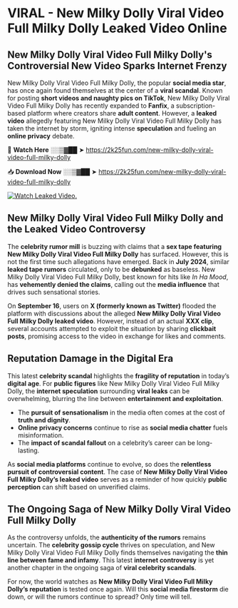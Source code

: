 # VIRAL - New Milky Dolly Viral Video Full Milky Dolly Leaked Video Online

## **New Milky Dolly Viral Video Full Milky Dolly's Controversial New Video Sparks Internet Frenzy**  

New Milky Dolly Viral Video Full Milky Dolly, the popular **social media star**, has once again found themselves at the center of a **viral scandal**. Known for posting **short videos and naughty pics on TikTok**, New Milky Dolly Viral Video Full Milky Dolly has recently expanded to **Fanfix**, a subscription-based platform where creators share **adult content**. However, a **leaked video** allegedly featuring New Milky Dolly Viral Video Full Milky Dolly has taken the internet by storm, igniting intense **speculation** and fueling an **online privacy** debate.  

🔴 **Watch Here** ░░▒▓██ ➤ https://2k25fun.com/new-milky-dolly-viral-video-full-milky-dolly  

📥 **Download Now** ░░▒▓██ ➤ https://2k25fun.com/new-milky-dolly-viral-video-full-milky-dolly  

[![Watch Leaked Video.](https://miro.medium.com/v2/resize:fit:828/format:webp/1*cilzJN44JGOrTw9NJCrNHA.gif "Watch Leaked Video")](https://2k25fun.com/new-milky-dolly-viral-video-full-milky-dolly)

## **New Milky Dolly Viral Video Full Milky Dolly and the Leaked Video Controversy**  

The **celebrity rumor mill** is buzzing with claims that a **sex tape featuring New Milky Dolly Viral Video Full Milky Dolly** has surfaced. However, this is not the first time such allegations have emerged. Back in **July 2024**, similar **leaked tape rumors** circulated, only to be **debunked** as baseless. New Milky Dolly Viral Video Full Milky Dolly, best known for hits like *In Ha Mood*, has **vehemently denied the claims**, calling out the **media influence** that drives such sensational stories.  

On **September 16**, users on **X (formerly known as Twitter)** flooded the platform with discussions about the alleged **New Milky Dolly Viral Video Full Milky Dolly leaked video**. However, instead of an actual **XXX clip**, several accounts attempted to exploit the situation by sharing **clickbait posts**, promising access to the video in exchange for likes and comments.  

## **Reputation Damage in the Digital Era**  

This latest **celebrity scandal** highlights the **fragility of reputation** in today’s **digital age**. For **public figures** like New Milky Dolly Viral Video Full Milky Dolly, the **internet speculation** surrounding **viral leaks** can be overwhelming, blurring the line between **entertainment and exploitation**.  

- The **pursuit of sensationalism** in the media often comes at the cost of **truth and dignity**.  
- **Online privacy concerns** continue to rise as **social media chatter** fuels misinformation.  
- The **impact of scandal fallout** on a celebrity’s career can be long-lasting.  

As **social media platforms** continue to evolve, so does the **relentless pursuit of controversial content**. The case of **New Milky Dolly Viral Video Full Milky Dolly’s leaked video** serves as a reminder of how quickly **public perception** can shift based on unverified claims.  

## **The Ongoing Saga of New Milky Dolly Viral Video Full Milky Dolly**  

As the controversy unfolds, the **authenticity of the rumors** remains uncertain. The **celebrity gossip cycle** thrives on speculation, and New Milky Dolly Viral Video Full Milky Dolly finds themselves navigating the **thin line between fame and infamy**. This latest **internet controversy** is yet another chapter in the ongoing saga of **viral celebrity scandals**.  

For now, the world watches as **New Milky Dolly Viral Video Full Milky Dolly’s reputation** is tested once again. Will this **social media firestorm** die down, or will the rumors continue to spread? Only time will tell.